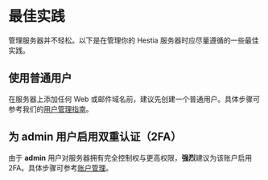 # 最佳实践

管理服务器并不轻松。以下是在管理你的 Hestia 服务器时应尽量遵循的一些最佳实践。

## 使用普通用户

在服务器上添加任何 Web 或邮件域名前，建议先创建一个普通用户。具体步骤可参考我们的[用户管理指南](../user-guide/users#adding-a-user)。

## 为 admin 用户启用双重认证（2FA）

由于 **admin** 用户对服务器拥有完全控制权与更高权限，**强烈**建议为该账户启用 2FA。具体步骤可参考[账户管理](../user-guide/account#two-factor-authentication-2fa)。
